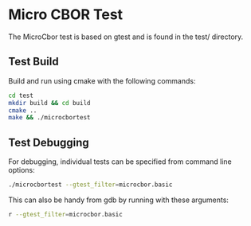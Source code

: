 # Micro CBOR Test

The MicroCbor test is based on gtest and is found in the test/ directory.

## Test Build

Build and run using cmake with the following commands:

```bash
cd test
mkdir build && cd build
cmake ..
make && ./microcbortest
```

## Test Debugging

For debugging, individual tests can be specified from command line options:

```bash
./microcbortest --gtest_filter=microcbor.basic
```

This can also be handy from gdb by running with these arguments:

```bash
r --gtest_filter=microcbor.basic
```
